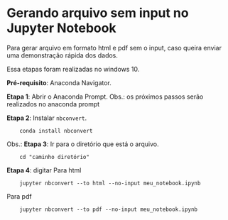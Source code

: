 # Gerando arquivo sem input no Jupyter Notebook

Para gerar arquivo em formato html e pdf sem o input, caso queira enviar uma demonstração rápida dos dados.

Essa etapas foram realizadas no windows 10. 

**Pré-requisito**: Anaconda Navigator.

**Etapa 1**: Abrir o Anaconda Prompt.
Obs.: os próximos passos serão realizados no anaconda prompt

**Etapa 2**: Instalar `nbconvert`.
        
        conda install nbconvert
        
Obs.: 
**Etapa 3**: Ir para o diretório que está o arquivo.

        cd "caminho diretório"
        
**Etapa 4**: digitar
Para html

        jupyter nbconvert --to html --no-input meu_notebook.ipynb
      
Para pdf

        jupyter nbconvert --to pdf --no-input meu_notebook.ipynb
        


